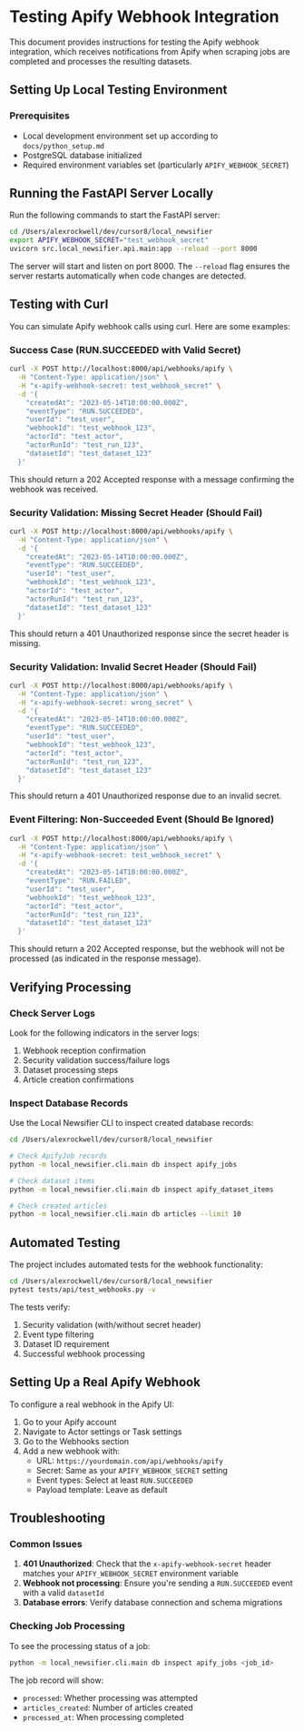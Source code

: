 # Testing Apify Webhook Integration

This document provides instructions for testing the Apify webhook integration, which receives notifications from Apify when scraping jobs are completed and processes the resulting datasets.

## Setting Up Local Testing Environment

### Prerequisites
- Local development environment set up according to `docs/python_setup.md`
- PostgreSQL database initialized
- Required environment variables set (particularly `APIFY_WEBHOOK_SECRET`)

## Running the FastAPI Server Locally

Run the following commands to start the FastAPI server:

```bash
cd /Users/alexrockwell/dev/cursor8/local_newsifier
export APIFY_WEBHOOK_SECRET="test_webhook_secret"
uvicorn src.local_newsifier.api.main:app --reload --port 8000
```

The server will start and listen on port 8000. The `--reload` flag ensures the server restarts automatically when code changes are detected.

## Testing with Curl

You can simulate Apify webhook calls using curl. Here are some examples:

### Success Case (RUN.SUCCEEDED with Valid Secret)

```bash
curl -X POST http://localhost:8000/api/webhooks/apify \
  -H "Content-Type: application/json" \
  -H "x-apify-webhook-secret: test_webhook_secret" \
  -d '{
    "createdAt": "2023-05-14T10:00:00.000Z",
    "eventType": "RUN.SUCCEEDED",
    "userId": "test_user",
    "webhookId": "test_webhook_123",
    "actorId": "test_actor",
    "actorRunId": "test_run_123",
    "datasetId": "test_dataset_123"
  }'
```

This should return a 202 Accepted response with a message confirming the webhook was received.

### Security Validation: Missing Secret Header (Should Fail)

```bash
curl -X POST http://localhost:8000/api/webhooks/apify \
  -H "Content-Type: application/json" \
  -d '{
    "createdAt": "2023-05-14T10:00:00.000Z",
    "eventType": "RUN.SUCCEEDED",
    "userId": "test_user",
    "webhookId": "test_webhook_123",
    "actorId": "test_actor", 
    "actorRunId": "test_run_123",
    "datasetId": "test_dataset_123"
  }'
```

This should return a 401 Unauthorized response since the secret header is missing.

### Security Validation: Invalid Secret Header (Should Fail)

```bash
curl -X POST http://localhost:8000/api/webhooks/apify \
  -H "Content-Type: application/json" \
  -H "x-apify-webhook-secret: wrong_secret" \
  -d '{
    "createdAt": "2023-05-14T10:00:00.000Z",
    "eventType": "RUN.SUCCEEDED",
    "userId": "test_user",
    "webhookId": "test_webhook_123",
    "actorId": "test_actor",
    "actorRunId": "test_run_123",
    "datasetId": "test_dataset_123"
  }'
```

This should return a 401 Unauthorized response due to an invalid secret.

### Event Filtering: Non-Succeeded Event (Should Be Ignored)

```bash
curl -X POST http://localhost:8000/api/webhooks/apify \
  -H "Content-Type: application/json" \
  -H "x-apify-webhook-secret: test_webhook_secret" \
  -d '{
    "createdAt": "2023-05-14T10:00:00.000Z",
    "eventType": "RUN.FAILED",
    "userId": "test_user",
    "webhookId": "test_webhook_123",
    "actorId": "test_actor",
    "actorRunId": "test_run_123",
    "datasetId": "test_dataset_123"
  }'
```

This should return a 202 Accepted response, but the webhook will not be processed (as indicated in the response message).

## Verifying Processing

### Check Server Logs

Look for the following indicators in the server logs:

1. Webhook reception confirmation
2. Security validation success/failure logs
3. Dataset processing steps
4. Article creation confirmations

### Inspect Database Records

Use the Local Newsifier CLI to inspect created database records:

```bash
cd /Users/alexrockwell/dev/cursor8/local_newsifier

# Check ApifyJob records
python -m local_newsifier.cli.main db inspect apify_jobs

# Check dataset items
python -m local_newsifier.cli.main db inspect apify_dataset_items

# Check created articles
python -m local_newsifier.cli.main db articles --limit 10
```

## Automated Testing

The project includes automated tests for the webhook functionality:

```bash
cd /Users/alexrockwell/dev/cursor8/local_newsifier
pytest tests/api/test_webhooks.py -v
```

The tests verify:
1. Security validation (with/without secret header)
2. Event type filtering
3. Dataset ID requirement
4. Successful webhook processing

## Setting Up a Real Apify Webhook

To configure a real webhook in the Apify UI:

1. Go to your Apify account
2. Navigate to Actor settings or Task settings
3. Go to the Webhooks section
4. Add a new webhook with:
   - URL: `https://yourdomain.com/api/webhooks/apify`
   - Secret: Same as your `APIFY_WEBHOOK_SECRET` setting
   - Event types: Select at least `RUN.SUCCEEDED`
   - Payload template: Leave as default

## Troubleshooting

### Common Issues

1. **401 Unauthorized**: Check that the `x-apify-webhook-secret` header matches your `APIFY_WEBHOOK_SECRET` environment variable
2. **Webhook not processing**: Ensure you're sending a `RUN.SUCCEEDED` event with a valid `datasetId`
3. **Database errors**: Verify database connection and schema migrations

### Checking Job Processing

To see the processing status of a job:

```bash
python -m local_newsifier.cli.main db inspect apify_jobs <job_id>
```

The job record will show:
- `processed`: Whether processing was attempted
- `articles_created`: Number of articles created
- `processed_at`: When processing completed